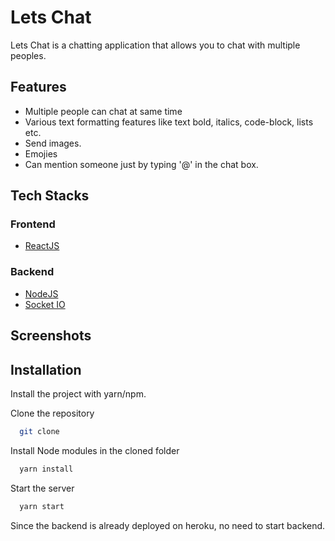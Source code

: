 
# Lets Chat

Lets Chat is a chatting application that allows you to chat with multiple peoples.



## Features

- Multiple people can chat at same time
- Various text formatting features like text bold, italics, code-block, lists etc.
- Send images.
- Emojies
- Can mention someone just by typing '@' in the chat box.
## Tech Stacks


### Frontend

- [ReactJS](https://reactjs.org/) 

### Backend 

- [NodeJS](https://nodejs.org/en/docs/)
- [Socket IO](https://socket.io/docs/v4/)


## Screenshots


## Installation

Install the project with yarn/npm.

Clone the repository


```bash
  git clone 
```

Install Node modules in the cloned folder

```bash
  yarn install
```

Start the server

```bash
  yarn start
```

Since the backend is already deployed on heroku, no need to start backend.